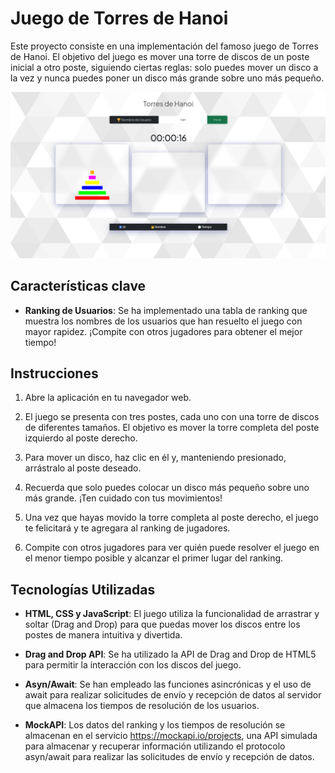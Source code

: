 #  Juego de Torres de Hanoi


Este proyecto consiste en una implementación del famoso juego de Torres de Hanoi. El objetivo del juego es mover una torre de discos de un poste inicial a otro poste, siguiendo ciertas reglas: solo puedes mover un disco a la vez y nunca puedes poner un disco más grande sobre uno más pequeño.


<img src="img/Screenshot from 2023-07-25 07-21-50.png">


## Características clave



- **Ranking de Usuarios**: Se ha implementado una tabla de ranking que muestra los nombres de los usuarios que han resuelto el juego con mayor rapidez. ¡Compite con otros jugadores para obtener el mejor tiempo!

  

## Instrucciones

1. Abre la aplicación en tu navegador web.

2. El juego se presenta con tres postes, cada uno con una torre de discos de diferentes tamaños. El objetivo es mover la torre completa del poste izquierdo al poste derecho.

3. Para mover un disco, haz clic en él y, manteniendo presionado, arrástralo al poste deseado.

4. Recuerda que solo puedes colocar un disco más pequeño sobre uno más grande. ¡Ten cuidado con tus movimientos!

5. Una vez que hayas movido la torre completa al poste derecho, el juego te felicitará y te agregara  al ranking de jugadores.

6. Compite con otros jugadores para ver quién puede resolver el juego en el menor tiempo posible y alcanzar el primer lugar del ranking.

   

## Tecnologías Utilizadas



- **HTML, CSS y JavaScript**: El juego utiliza la funcionalidad de arrastrar y soltar (Drag and Drop) para que puedas mover los discos entre los postes de manera intuitiva y divertida.

- **Drag and Drop API**: Se ha utilizado la API de Drag and Drop de HTML5 para permitir la interacción con los discos del juego.

- **Asyn/Await**: Se han empleado las funciones asincrónicas y el uso de await para realizar solicitudes de envío y recepción de datos al servidor que almacena los tiempos de resolución de los usuarios.

- **MockAPI**: Los datos del ranking y los tiempos de resolución se almacenan en el servicio https://mockapi.io/projects, una API simulada para almacenar y recuperar información utilizando el protocolo asyn/await para realizar las solicitudes de envío y recepción de datos.

  

  